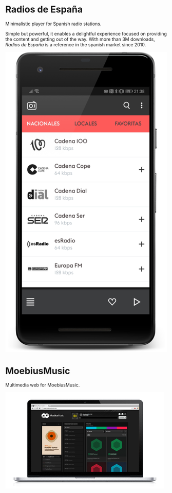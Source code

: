 # Radios de España

Minimalistic player for Spanish radio stations.

Simple but powerful, it enables a delightful experience focused on providing the content and getting out of the way. With more than 3M downloads, _Radios de España_ is a reference in the spanish market since 2010.

![](images/rde.png)


# MoebiusMusic

Multimedia web for MoebiusMusic.


![](images/moebius.png)


